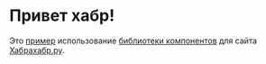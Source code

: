 # Привет хабр!

Это [пример](http://sneas.github.io/habrahabr/index.html) использование [библиотеки компонентов](https://github.com/sneas/component-library) для сайта [Хабрахабр.ру](https://habrahabr.ru).